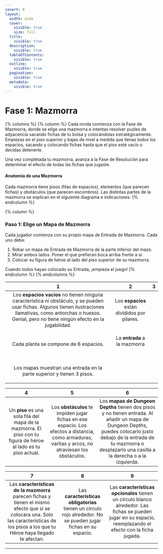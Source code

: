 ```yaml
---
coverY: 0
layout:
  width: wide
  cover:
    visible: true
    size: full
  title:
    visible: true
  description:
    visible: true
  tableOfContents:
    visible: true
  outline:
    visible: true
  pagination:
    visible: true
  metadata:
    visible: true
---
```


# Fase 1: Mazmorra

{% columns %}
{% column %}
Cada ronda comienza con la Fase de Mazmorra, donde se elige una mazmorra e intentas resolver puzles de adyacencia sacando fichas de tu bolsa y colocándolas estratégicamente. Empiezas en el piso superior y bajas de nivel a medida que llenas todos los espacios, sacando y colocando fichas hasta que el piso esté vacío o decidas detenerte.

Una vez completada tu mazmorra, avanza a la Fase de Resolución para determinar el efecto de todas las fichas que jugaste.

#### Anatomía de una Mazmorra <a href="#anatoma-de-una-mazmorra" id="anatoma-de-una-mazmorra"></a>

Cada mazmorra tiene pisos (filas de espacios), elementos (que parecen fichas) y obstáculos (que parecen escombros). Las distintas partes de la mazmorra se explican en el siguiente diagrama e indicaciones:
{% endcolumn %}

{% column %}
### Paso 1: Elige un Mapa de Mazmorra <a href="#paso-1-elige-un-mapa-de-mazmorra" id="paso-1-elige-un-mapa-de-mazmorra"></a>

Cada jugador comienza con su propio mapa de Entrada de Mazmorra. Cada uno debe:

1. Robar un mapa de Entrada de Mazmorra de la parte inferior del mazo.
2. Mirar ambos lados. Poner el que prefieran boca arriba frente a sí.
3. Colocar su figura de héroe al lado del piso superior de su mazmorra.

Cuando todos hayan colocado su Entrada, ¡empieza el juego!
{% endcolumn %}
{% endcolumns %}

|                                                                                                             1                                                                                                            |                       2                       |  3  |
| :----------------------------------------------------------------------------------------------------------------------------------------------------------------------------------------------------------------------: | :-------------------------------------------: | :-: |
| Los **espacios vacíos** no tienen ninguna característica ni obstáculo, y se pueden usar fichas. Algunos tienen ilustraciones llamativas, como antorchas o huesos. Genial, pero no tiene ningún efecto en la jugabilidad. | Los **espacios** están divididos por pilares. |     |
|                                                                                     <p><br>Cada planta se compone de 6 espacios.</p>                                                                                     |          La **entrada** a la mazmorra         |     |
|                                                                     <p><br>Los mapas muestran una entrada en la parte superior y tienen 3 pisos.</p>                                                                     |                                               |     |

|                                                        4                                                        |                                                                          5                                                                         |                                                                                                                6                                                                                                               |
| :-------------------------------------------------------------------------------------------------------------: | :------------------------------------------------------------------------------------------------------------------------------------------------: | :----------------------------------------------------------------------------------------------------------------------------------------------------------------------------------------------------------------------------: |
| Un **piso** es una sola fila del mapa de la mazmorra. El piso con tu figura de héroe al lado es tu piso actual. | Los **obstáculos** te impiden jugar fichas en ese espacio. Los efectos a distancia, como armaduras, varitas y arcos, no atraviesan los obstáculos. | Los **mapas de Dungeon Depths** tienen dos pisos y no tienen entrada. Al añadir un mapa de Dungeon Depths, puedes colocarlo justo debajo de la entrada de tu mazmorra o desplazarlo una casilla a la derecha o a la izquierda. |

|                                                                                             7                                                                                            |                                                        8                                                        |                                                                               9                                                                              |
| :--------------------------------------------------------------------------------------------------------------------------------------------------------------------------------------: | :-------------------------------------------------------------------------------------------------------------: | :----------------------------------------------------------------------------------------------------------------------------------------------------------: |
| Las **características de la mazmorra** parecen fichas y tienen el mismo efecto que si se colocara una. Solo las características de los pisos a los que tu Héroe haya llegado te afectan. | Las **características obligatorias** tienen un círculo rojo alrededor. No se pueden jugar fichas en su espacio. | Las **características opcionales** tienen un círculo blanco alrededor. Las fichas se pueden jugar en su espacio, reemplazando el efecto con la ficha jugada. |

***

### &#x20;<a href="#paso-1-elige-un-mapa-de-mazmorra" id="paso-1-elige-un-mapa-de-mazmorra"></a>
